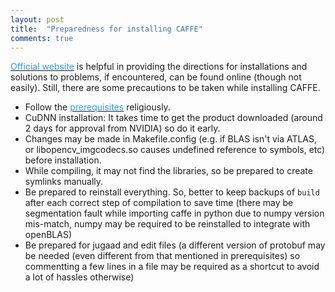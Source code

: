 ```yaml
---
layout: post
title:  "Preparedness for installing CAFFE"
comments: true
---
```


[<font color="#3498DB">Official website</font>](http://caffe.berkeleyvision.org/installation.html) is helpful in providing the directions for installations and solutions to problems, if encountered, can be found online (though not easily). Still, there are some precautions to be taken while installing CAFFE.

- Follow the [<font color="#3498DB">prerequisites</font>](http://caffe.berkeleyvision.org/installation.html#prerequisites) religiously.
- CuDNN installation: It takes time to get the product downloaded (around 2 days for approval from NVIDIA) so do it early.
- Changes may be made in Makefile.config (e.g. if BLAS isn't via ATLAS, or libopencv_imgcodecs.so causes undefined reference to symbols, etc) before installation.
- While compiling, it may not find the libraries, so be prepared to create symlinks manually.
- Be prepared to reinstall everything. So, better to keep backups of `build` after each correct step of compilation to save time (there may be segmentation fault while importing caffe in python due to numpy version mis-match, numpy may be required to be reinstalled to integrate with openBLAS)
- Be prepared for jugaad and edit files (a different version of protobuf may be needed (even different from that mentioned in prerequisites) so commentting a few lines in a file may be required as a shortcut to avoid a lot of hassles otherwise)
